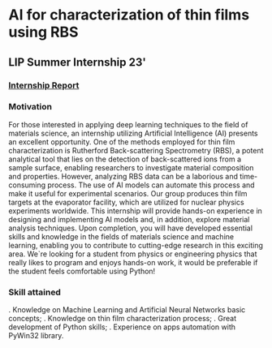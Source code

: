 # AI for characterization of thin films using RBS

## LIP Summer Internship 23'

### [Internship Report](https://www.lip.pt/files/training/papers/2023/pdf/2023-PAPER-153-6.pdf)

### Motivation
For those interested in applying deep learning techniques to the field of materials science, an internship utilizing Artificial Intelligence (AI) presents an excellent opportunity. One of the methods employed for thin film characterization is Rutherford Back-scattering Spectrometry (RBS), a potent analytical tool that lies on the detection of back-scattered ions from a sample surface, enabling researchers to investigate material composition and properties. However, analyzing RBS data can be a laborious and time-consuming process. The use of AI models can automate this process and make it useful for experimental scenarios. Our group produces thin film targets at the evaporator facility, which are utilized for nuclear physics experiments worldwide. This internship will provide hands-on experience in designing and implementing AI models and, in addition, explore material analysis techniques. Upon completion, you will have developed essential skills and knowledge in the fields of materials science and machine learning, enabling you to contribute to cutting-edge research in this exciting area. We`re looking for a student from physics or engineering physics that really likes to program and enjoys hands-on work, it would be preferable if the student feels comfortable using Python!

### Skill attained

. Knowledge on Machine Learning and Artificial Neural Networks basic concepts;
. Knowledge on thin film characterization process;
. Great development of Python skills;
. Experience on apps automation with PyWin32 library.
